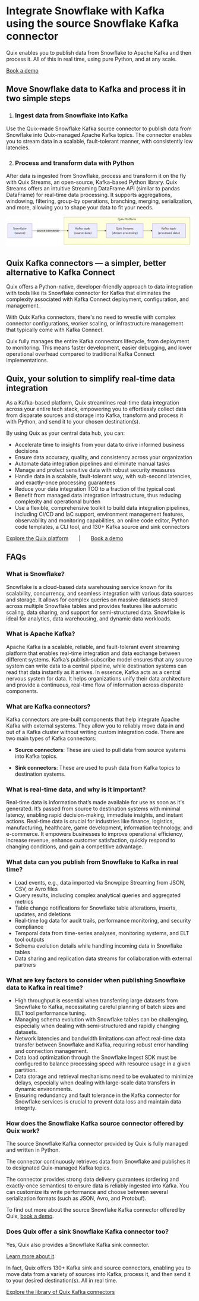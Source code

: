 <!--- BEGIN MARKDOWN --->
# Integrate Snowflake with Kafka using the source Snowflake Kafka connector

Quix enables you to publish data from Snowflake to Apache Kafka and then process it. All of this in real time, using pure Python, and at any scale. 

[Book a demo](https://share.hsforms.com/1iW0TmZzKQMChk0lxd_tGiw4yjw2)

## Move Snowflake data to Kafka and process it in two simple steps

1. ### Ingest data from Snowflake into Kafka

Use the Quix-made Snowflake Kafka source connector to publish data from Snowflake into Quix-managed Apache Kafka topics. The connector enables you to stream data in a scalable, fault-tolerant manner, with consistently low latencies. 

2. ### Process and transform data with Python

After data is ingested from Snowflake, process and transform it on the fly with Quix Streams, an open-source, Kafka-based Python library. Quix Streams offers an intuitive Streaming DataFrame API (similar to pandas DataFrame) for real-time data processing. It supports aggregations, windowing, filtering, group-by operations, branching, merging, serialization, and more, allowing you to shape your data to fit your needs.  

![Diagram](images/Snowflake-source_diagram_1.png)

## Quix Kafka connectors — a simpler, better alternative to Kafka Connect

Quix offers a Python-native, developer-friendly approach to data integration with tools like its Snowflake connector for Kafka that eliminates the complexity associated with Kafka Connect deployment, configuration, and management. 

With Quix Kafka connectors, there's no need to wrestle with complex connector configurations, worker scaling, or infrastructure management that typically come with Kafka Connect.

Quix fully manages the entire Kafka connectors lifecycle, from deployment to monitoring. This means faster development, easier debugging, and lower operational overhead compared to traditional Kafka Connect implementations.

## Quix, your solution to simplify real-time data integration

As a Kafka-based platform, Quix streamlines real-time data integration across your entire tech stack, empowering you to effortlessly collect data from disparate sources and storage into Kafka, transform and process it with Python, and send it to your chosen destination(s).

By using Quix as your central data hub, you can:

* Accelerate time to insights from your data to drive informed business decisions  
* Ensure data accuracy, quality, and consistency across your organization  
* Automate data integration pipelines and eliminate manual tasks  
* Manage and protect sensitive data with robust security measures  
* Handle data in a scalable, fault-tolerant way, with sub-second latencies, and exactly-once processing guarantees  
* Reduce your data integration TCO to a fraction of the typical cost  
* Benefit from managed data integration infrastructure, thus reducing complexity and operational burden  
* Use a flexible, comprehensive toolkit to build data integration pipelines, including CI/CD and IaC support, environment management features, observability and monitoring capabilities, an online code editor, Python code templates, a CLI tool, and 130+ Kafka source and sink connectors

[Explore the Quix platform](https://portal.demo.quix.io/pipeline?workspace=demo-gametelemetrytemplate-prod)  |  [Book a demo](https://share.hsforms.com/1iW0TmZzKQMChk0lxd_tGiw4yjw2)

## FAQs

### What is Snowflake?

Snowflake is a cloud-based data warehousing service known for its scalability, concurrency, and seamless integration with various data sources and storage. It allows for complex queries on massive datasets stored across multiple Snowflake tables and provides features like automatic scaling, data sharing, and support for semi-structured data. Snowflake is ideal for analytics, data warehousing, and dynamic data workloads.

### What is Apache Kafka?

Apache Kafka is a scalable, reliable, and fault-tolerant event streaming platform that enables real-time integration and data exchange between different systems. Kafka’s publish-subscribe model ensures that any source system can write data to a central pipeline, while destination systems can read that data instantly as it arrives. In essence, Kafka acts as a central nervous system for data. It helps organizations unify their data architecture and provide a continuous, real-time flow of information across disparate components.

### What are Kafka connectors?

Kafka connectors are pre-built components that help integrate Apache Kafka with external systems. They allow you to reliably move data in and out of a Kafka cluster without writing custom integration code. There are two main types of Kafka connectors:

* **Source connectors**: These are used to pull data from source systems into Kafka topics.

* **Sink connectors**: These are used to push data from Kafka topics to destination systems.

### What is real-time data, and why is it important?

Real-time data is information that’s made available for use as soon as it's generated. It’s passed from source to destination systems with minimal latency, enabling rapid decision-making, immediate insights, and instant actions. Real-time data is crucial for industries like finance, logistics, manufacturing, healthcare, game development, information technology, and e-commerce. It empowers businesses to improve operational efficiency, increase revenue, enhance customer satisfaction, quickly respond to changing conditions, and gain a competitive advantage.

### What data can you publish from Snowflake to Kafka in real time?

* Load events, e.g., data imported via Snowpipe Streaming from JSON, CSV, or Avro files  
* Query results, including complex analytical queries and aggregated metrics  
* Table change notifications for Snowflake table alterations, inserts, updates, and deletions  
* Real-time log data for audit trails, performance monitoring, and security compliance  
* Temporal data from time-series analyses, monitoring systems, and ELT tool outputs  
* Schema evolution details while handling incoming data in Snowflake tables  
* Data sharing and replication data streams for collaboration with external partners

### What are key factors to consider when publishing Snowflake data to Kafka in real time?

* High throughput is essential when transferring large datasets from Snowflake to Kafka, necessitating careful planning of batch sizes and ELT tool performance tuning.  
* Managing schema evolution with Snowflake tables can be challenging, especially when dealing with semi-structured and rapidly changing datasets.  
* Network latencies and bandwidth limitations can affect real-time data transfer between Snowflake and Kafka, requiring robust error handling and connection management.  
* Data load optimization through the Snowflake Ingest SDK must be configured to balance processing speed with resource usage in a given partition.  
* Data storage and retrieval mechanisms need to be evaluated to minimize delays, especially when dealing with large-scale data transfers in dynamic environments.  
* Ensuring redundancy and fault tolerance in the Kafka connector for Snowflake services is crucial to prevent data loss and maintain data integrity.

### How does the Snowflake Kafka source connector offered by Quix work?

The source Snowflake Kafka connector provided by Quix is fully managed and written in Python. 

The connector continuously retrieves data from Snowflake and publishes it to designated Quix-managed Kafka topics.  

The connector provides strong data delivery guarantees (ordering and exactly-once semantics) to ensure data is reliably ingested into Kafka. You can customize its write performance and choose between several serialization formats (such as JSON, Avro, and Protobuf).  

To find out more about the source Snowflake Kafka connector offered by Quix, [book a demo](https://share.hsforms.com/1iW0TmZzKQMChk0lxd_tGiw4yjw2).

### Does Quix offer a sink Snowflake Kafka connector too?

Yes, Quix also provides a Snowflake Kafka sink connector.

[Learn more about it](../../../quix-streams/sinks/coming-soon/Snowflake-sink.md).

In fact, Quix offers 130+ Kafka sink and source connectors, enabling you to move data from a variety of sources into Kafka, process it, and then send it to your desired destination(s). All in real time.

[Explore the library of Quix Kafka connectors](https://quix.io/connectors)
<!--- END MARKDOWN --->